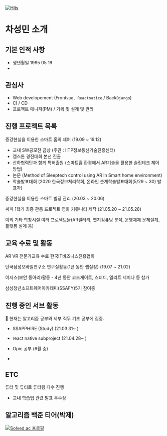 [![Hits](https://hits.seeyoufarm.com/api/count/incr/badge.svg?url=https%3A%2F%2Fgithub.com%2FCHASEONGMIN&count_bg=%23036C49&title_bg=%230CBCDB&icon=&icon_color=%23E7E7E7&title=Hits&edge_flat=false)](https://hits.seeyoufarm.com)

<!--
**CHASEONGMIN/CHASEONGMIN** is a ✨ _special_ ✨ repository because its `README.md` (this file) appears on your GitHub profile.

Here are some ideas to get you started:

- 🔭 I’m currently working on ...
- 🌱 I’m currently learning ...
- 👯 I’m looking to collaborate on ...
- 🤔 I’m looking for help with ...
- 💬 Ask me about ...
- 📫 How to reach me: ...
- 😄 Pronouns: ...
- ⚡ Fun fact: ...
-->

# 차성민 소개

## 기본 인적 사항

  - 생년월일 1995 05 19
  - 
  
## 관심사 

  - Web developement (Front`vue, Reactnatice` / Back`Django`)
  - CI / CD
  - 프로젝트 매니저(PM) / 기획 및 설계 및 관리

## 진행 프로젝트 목록

증강현실을 이용한 스마트 홈의 제어 (19.09 ~ 19.12)

  - 교내 SW공모전 금상 (주관 : IITP정보통신기술진흥센터)
  - 캡스톤 경진대회 본선 진출
  - 산하협력단과 함께 특허출원 (스마트홈 환경에서 AR기술을 활용한 슬립테크 제어 방법)
  - 논문 (Method of Sleeptech control using AR ln Smart home environment)
  - 학술발표대회 (2020 한국정보처리학회, 온라인 춘계학술발표대회(5/29 ~ 30)  발표자)

증강현실을 이용한 스마트 빌딩 관리 (20.03 ~ 20.06)

싸피 1학기 최종 관통 프로젝트 영화 커뮤니티 제작 (21.05.20 ~ 21.05.28)

이외 기타 학창시절 여러 프로젝트들(AR갤러리, 엣지컴퓨팅 분석, 운영체제 문제설계, 플랫폼 설계 등)

## 교육 수료 및 활동

AR VR 전문가교육 수료    한국IT비즈니스진흥협회

단국삼성모바일연구소 연구실활동(1년 동안 랩실장) (19.07 ~ 21.02)

이지스(보안 동아리)활동 - 4년 동안 코드게이트, 스터디, 엘리트 세미나 등 참가

삼성청년소프트웨어아카데미(SSAFY)5기 참여중

## 진행 중인 서브 활동

  🔭 현재는 알고리즘 공부와 세부 직무 기초 공부에 집중.
  
  - SSAPPHIRE (Study) (21.03.31~ )
  
  - react native subproject (21.04.28~ )

  - Opic 공부 (6월 중)

  - 

## ETC

튜터 및 튜티로 튜터링 다수 진행

  - 교내 학습법 관련 발표 우수상 



## 알고리즘 백준 티어(박제)

[![Solved.ac 프로필](http://mazassumnida.wtf/api/v2/generate_badge?boj=ckpow)](https://solved.ac/ckpow)
